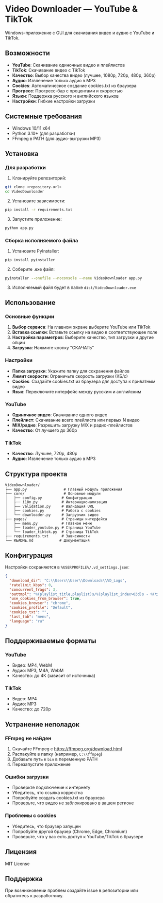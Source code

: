 # Video Downloader — YouTube & TikTok

Windows-приложение с GUI для скачивания видео и аудио с YouTube и TikTok.

## Возможности

- **YouTube**: Скачивание одиночных видео и плейлистов
- **TikTok**: Скачивание видео с TikTok
- **Качество**: Выбор качества видео (лучшее, 1080p, 720p, 480p, 360p)
- **Аудио**: Извлечение только аудио в MP3
- **Cookies**: Автоматическое создание cookies.txt из браузера
- **Прогресс**: Прогресс-бар с процентами и скоростью
- **Языки**: Поддержка русского и английского языков
- **Настройки**: Гибкие настройки загрузки

## Системные требования

- Windows 10/11 x64
- Python 3.10+ (для разработки)
- FFmpeg в PATH (для аудио-выгрузки MP3)

## Установка

### Для разработки

1. Клонируйте репозиторий:
```bash
git clone <repository-url>
cd VideoDownloader
```

2. Установите зависимости:
```bash
pip install -r requirements.txt
```

3. Запустите приложение:
```bash
python app.py
```

### Сборка исполняемого файла

1. Установите PyInstaller:
```bash
pip install pyinstaller
```

2. Соберите .exe файл:
```bash
pyinstaller --onefile --noconsole --name VideoDownloader app.py
```

3. Исполняемый файл будет в папке `dist/VideoDownloader.exe`

## Использование

### Основные функции

1. **Выбор сервиса**: На главном экране выберите YouTube или TikTok
2. **Вставка ссылки**: Вставьте ссылку на видео в соответствующее поле
3. **Настройка параметров**: Выберите качество, тип загрузки и другие опции
4. **Загрузка**: Нажмите кнопку "СКАЧАТЬ"

### Настройки

- **Папка загрузки**: Укажите папку для сохранения файлов
- **Лимит скорости**: Ограничьте скорость загрузки (КБ/с)
- **Cookies**: Создайте cookies.txt из браузера для доступа к приватным видео
- **Язык**: Переключите интерфейс между русским и английским

### YouTube

- **Одиночное видео**: Скачивание одного видео
- **Плейлист**: Скачивание всего плейлиста или первых N видео
- **MIX/радио**: Разрешить загрузку MIX и радио-плейлистов
- **Качество**: От лучшего до 360p

### TikTok

- **Качество**: Лучшее, 720p, 480p
- **Аудио**: Извлечение только аудио в MP3

## Структура проекта

```
VideoDownloader/
├── app.py                 # Главный модуль приложения
├── core/                  # Основные модули
│   ├── config.py         # Конфигурация
│   ├── i18n.py           # Интернационализация
│   ├── validation.py     # Валидация URL
│   ├── cookies.py        # Работа с cookies
│   └── downloader.py     # Загрузчик видео
├── pages/                # Страницы интерфейса
│   ├── menu.py           # Главное меню
│   ├── loader_youtube.py # Страница YouTube
│   └── loader_tiktok.py  # Страница TikTok
├── requirements.txt      # Зависимости
└── README.md            # Документация
```

## Конфигурация

Настройки сохраняются в `%USERPROFILE%/.vd_settings.json`:

```json
{
  "download_dir": "C:\\Users\\User\\Downloads\\VD_Logs",
  "ratelimit_kbps": 0,
  "concurrent_frags": 3,
  "outtmpl": "%(playlist_title,playlist)s/%(playlist_index>03d)s - %(title).95s.%(ext)s",
  "use_cookies_from_browser": true,
  "cookies_browser": "chrome",
  "cookies_profile": "Default",
  "cookies_txt": "",
  "last_tab": "menu",
  "language": "ru"
}
```

## Поддерживаемые форматы

### YouTube
- Видео: MP4, WebM
- Аудио: MP3, M4A, WebM
- Качество: до 4K (зависит от источника)

### TikTok
- Видео: MP4
- Аудио: MP3
- Качество: до 720p

## Устранение неполадок

### FFmpeg не найден
1. Скачайте FFmpeg с https://ffmpeg.org/download.html
2. Распакуйте в папку (например, `C:\\ffmpeg`)
3. Добавьте путь к `bin` в переменную PATH
4. Перезапустите приложение

### Ошибки загрузки
- Проверьте подключение к интернету
- Убедитесь, что ссылка корректна
- Попробуйте создать cookies.txt из браузера
- Проверьте, что видео не заблокировано в вашем регионе

### Проблемы с cookies
- Убедитесь, что браузер запущен
- Попробуйте другой браузер (Chrome, Edge, Chromium)
- Проверьте, что у вас есть доступ к YouTube/TikTok в браузере

## Лицензия

MIT License

## Поддержка

При возникновении проблем создайте issue в репозитории или обратитесь к разработчику.
